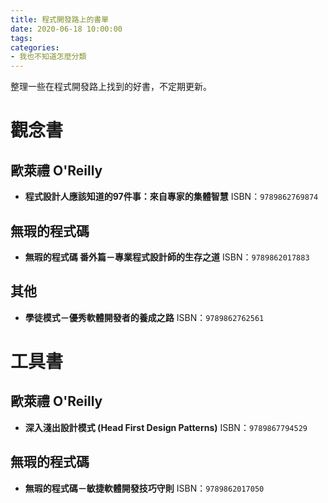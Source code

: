 ```yaml
---
title: 程式開發路上的書單
date: 2020-06-18 10:00:00
tags:
categories:
- 我也不知道怎麼分類
---
```

整理一些在程式開發路上找到的好書，不定期更新。
<!--more-->

# 觀念書
## 歐萊禮 O'Reilly
- **程式設計人應該知道的97件事：來自專家的集體智慧**
ISBN：`9789862769874`

## 無瑕的程式碼
- **無瑕的程式碼 番外篇－專業程式設計師的生存之道**
ISBN：`9789862017883`

## 其他
- **學徒模式－優秀軟體開發者的養成之路**
ISBN：`9789862762561`

# 工具書
## 歐萊禮 O'Reilly
- **深入淺出設計模式 (Head First Design Patterns)**
ISBN：`9789867794529`

## 無瑕的程式碼
- **無瑕的程式碼－敏捷軟體開發技巧守則**
ISBN：`9789862017050`